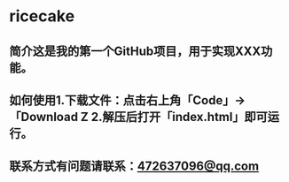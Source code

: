 # ricecake
## 简介这是我的第一个GitHub项目，用于实现XXX功能。
## 如何使用1.下载文件：点击右上角「Code」→「Download Z 2.解压后打开「index.html」即可运行。
## 联系方式有问题请联系：472637096@qq.com
